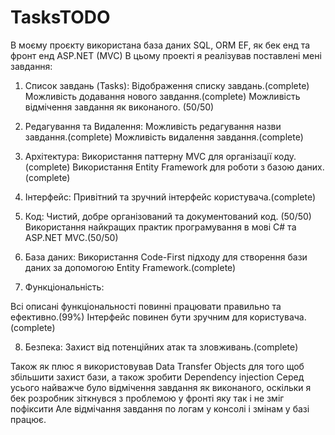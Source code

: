 # TasksTODO
В моєму проєкту використана база даних SQL, ORM EF, як бек енд та фронт енд ASP.NET (MVC)
В цьому проекті я реалізував поставлені мені завдання:

1. Список завдань (Tasks):
Відображення списку завдань.(complete)
Можливість додавання нового завдання.(complete)
Можливість відмічення завдання як виконаного. (50/50)

2. Редагування та Видалення:
Можливість редагування назви завдання.(complete)
Можливість видалення завдання.(complete)

3. Архітектура:
Використання паттерну MVC для організації коду.(complete)
Використання Entity Framework для роботи з базою даних.(complete)

4. Інтерфейс:
Привітний та зручний інтерфейс користувача.(complete)

5. Код:
Чистий, добре організований та документований код. (50/50)
Використання найкращих практик програмування в мові C# та ASP.NET MVC.(50/50)

6. База даних:
Використання Code-First підходу для створення бази даних за допомогою Entity Framework.(complete)

7. Функціональність:

Всі описані функціональності повинні працювати правильно та ефективно.(99%)
Інтерфейс повинен бути зручним для користувача.(complete)

8. Безпека:
Захист від потенційних атак та зловживань.(complete)


Також як плюс я використовував Data Transfer Objects для того щоб збільшити захист бази, а також зробити Dependency injection
Серед усього найважче було відмічення завдання як виконаного, оскільки я бек розробник зіткнувся з проблемою у фронті яку так і не зміг пофіксити
Але відмічання завдання по логам у консолі і змінам у базі працює.
